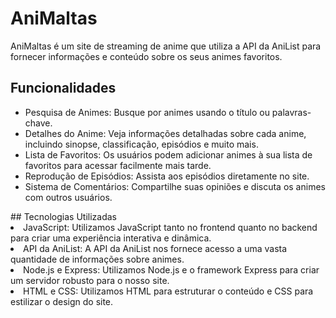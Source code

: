# AniMaltas
<p>AniMaltas é um site de streaming de anime que utiliza a API da AniList para fornecer informações e conteúdo sobre os seus animes favoritos.</p>

## Funcionalidades
<ul>
<li>Pesquisa de Animes: Busque por animes usando o título ou palavras-chave.</li>
<li>Detalhes do Anime: Veja informações detalhadas sobre cada anime, incluindo sinopse, classificação, episódios e muito mais.</li>
<li>Lista de Favoritos: Os usuários podem adicionar animes à sua lista de favoritos para acessar facilmente mais tarde.</li>
<li>Reprodução de Episódios: Assista aos episódios diretamente no site.</li>
<li>Sistema de Comentários: Compartilhe suas opiniões e discuta os animes com outros usuários.</li>
</ul>
## Tecnologias Utilizadas

<li>JavaScript: Utilizamos JavaScript tanto no frontend quanto no backend para criar uma experiência interativa e dinâmica.</li>
<li>API da AniList: A API da AniList nos fornece acesso a uma vasta quantidade de informações sobre animes.</li>
<li>Node.js e Express: Utilizamos Node.js e o framework Express para criar um servidor robusto para o nosso site.</li>
<li>HTML e CSS: Utilizamos HTML para estruturar o conteúdo e CSS para estilizar o design do site.</li>

